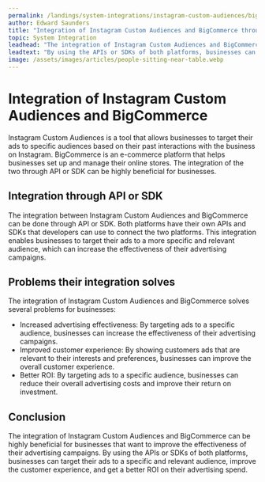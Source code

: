 ```yaml
---
permalink: /landings/system-integrations/instagram-custom-audiences/bigcommerce
author: Edward Saunders
title: "Integration of Instagram Custom Audiences and BigCommerce through API"
topic: System Integration
leadhead: "The integration of Instagram Custom Audiences and BigCommerce can be highly beneficial for businesses that want to improve the effectiveness of their advertising campaigns"
leadtext: "By using the APIs or SDKs of both platforms, businesses can target their ads to a specific and relevant audience, improve the customer experience, and get a better ROI on their advertising spend."
image: /assets/images/articles/people-sitting-near-table.webp
---
```

<div class="arttext">	<h1>Integration of Instagram Custom Audiences and BigCommerce</h1>
	<p>Instagram Custom Audiences is a tool that allows businesses to target their ads to specific audiences based on their past interactions with the business on Instagram. BigCommerce is an e-commerce platform that helps businesses set up and manage their online stores. The integration of the two through API or SDK can be highly beneficial for businesses.</p>
	<h2>Integration through API or SDK</h2>
	<p>The integration between Instagram Custom Audiences and BigCommerce can be done through API or SDK. Both platforms have their own APIs and SDKs that developers can use to connect the two platforms. This integration enables businesses to target their ads to a more specific and relevant audience, which can increase the effectiveness of their advertising campaigns.</p>
	<h2>Problems their integration solves</h2>
	<p>The integration of Instagram Custom Audiences and BigCommerce solves several problems for businesses:</p>
	<ul>
		<li>Increased advertising effectiveness: By targeting ads to a specific audience, businesses can increase the effectiveness of their advertising campaigns.</li>
		<li>Improved customer experience: By showing customers ads that are relevant to their interests and preferences, businesses can improve the overall customer experience.</li>
		<li>Better ROI: By targeting ads to a specific audience, businesses can reduce their overall advertising costs and improve their return on investment.</li>
	</ul>
	<h2>Conclusion</h2>
	<p>The integration of Instagram Custom Audiences and BigCommerce can be highly beneficial for businesses that want to improve the effectiveness of their advertising campaigns. By using the APIs or SDKs of both platforms, businesses can target their ads to a specific and relevant audience, improve the customer experience, and get a better ROI on their advertising spend.</p>
</div>